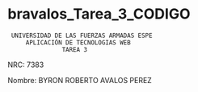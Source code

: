 # bravalos_Tarea_3_CODIGO

     UNIVERSIDAD DE LAS FUERZAS ARMADAS ESPE
         APLICACIÓN DE TECNOLOGIAS WEB
                   TAREA 3

NRC: 7383

Nombre:
 BYRON ROBERTO AVALOS PEREZ
